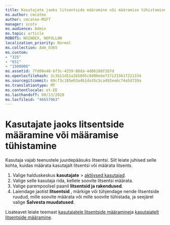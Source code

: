 ```yaml
---
title: Kasutajate jaoks litsentside määramine või määramise tühistamine
ms.author: cmcatee
author: cmcatee-MSFT
manager: scotv
ms.audience: Admin
ms.topic: article
ROBOTS: NOINDEX, NOFOLLOW
localization_priority: Normal
ms.collection: Adm_O365
ms.custom:
- "325"
- "651"
- "1500008"
ms.assetid: 7fd08e48-6f3c-4259-88da-4d06288f2b7d
ms.openlocfilehash: 2c3b11d51a2b5895c8d90ebef27121561f221334
ms.sourcegitcommit: 69cf3c185e03a4b1da35c5ca492ee6c74a5d739a
ms.translationtype: MT
ms.contentlocale: et-EE
ms.lasthandoff: 08/13/2020
ms.locfileid: "46657063"
---
```

# <a name="assign-or-unassign-licenses-to-users"></a>Kasutajate jaoks litsentside määramine või määramise tühistamine

Kasutaja vajab teenustele juurdepääsuks litsentsi. Siit leiate juhised selle kohta, kuidas määrata kasutajalt litsentsi või määrata litsents.
  
1. Valige halduskeskus **kasutajate** \> [aktiivsed kasutajad](https://go.microsoft.com/fwlink/p/?linkid=834822).
2. Valige selle kasutaja rida, kellele soovite litsentsi määrata.
3. Valige parempoolsel paanil **litsentsid ja rakendused**.
4. Laiendage jaotist **litsentsid** , märkige või tühjendage nende litsentside ruudud, mille soovite määrata või mille soovite tühistada, ja seejärel valige **Salvesta muudatused**.

Lisateavet leiate teemast [kasutajatele litsentside määramine](https://docs.microsoft.com/microsoft-365/admin/manage/assign-licenses-to-users)ja [kasutajatelt litsentside määramine](https://docs.microsoft.com/microsoft-365/admin/manage/remove-licenses-from-users).